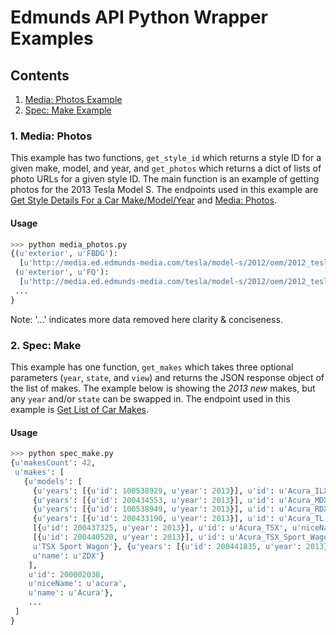 # Edmunds API Python Wrapper Examples

## Contents
1. [Media: Photos Example](#1-media-photos)
2. [Spec: Make Example](#2-spec-make)

### 1. Media: Photos

This example has two functions, `get_style_id` which returns a style ID for a given make, model, and year,
and `get_photos` which returns a dict of lists of photo URLs for a given style ID. 
The main function is an example of getting photos for the 2013 Tesla Model S.
The endpoints used in this example are [Get Style Details For a Car Make/Model/Year](http://developer.edmunds.com/api-documentation/vehicle/spec_model_year/v2/02_year_details/api-description.html) and 
[Media: Photos](http://developer.edmunds.com/api-documentation/vehicle/media_photos/v1/index.html).

#### Usage
```python
>>> python media_photos.py
{(u'exterior', u'FBDG'): 
  [u'http://media.ed.edmunds-media.com/tesla/model-s/2012/oem/2012_tesla_model-s_sedan_signature_fbdg_oem_2_396.jpg', u'http://media.ed.edmunds-media.com/tesla/model-s/2012/oem/2012_tesla_model-s_sedan_signature_fbdg_oem_2_87.jpg', ..., u'http://media.ed.edmunds-media.com/tesla/model-s/2012/oem/2012_tesla_model-s_sedan_signature_fbdg_oem_2_131.jpg'],
 (u'exterior', u'FQ'): 
  [u'http://media.ed.edmunds-media.com/tesla/model-s/2012/oem/2012_tesla_model-s_sedan_signature_fq_oem_17_300.jpg', u'http://media.ed.edmunds-media.com/tesla/model-s/2012/oem/2012_tesla_model-s_sedan_signature_fq_oem_17_175.jpg', ..., u'http://media.ed.edmunds-media.com/tesla/model-s/2012/oem/2012_tesla_model-s_sedan_signature_fq_oem_18_2048.jpg'],
 ...
}
```
Note: '...' indicates more data removed here clarity & conciseness.

### 2. Spec: Make

This example has one function, `get_makes` which takes three optional parameters (`year`, `state`, and `view`) and returns the JSON response object of the list of makes. The example below is showing the *2013 new* makes, but any `year` and/or `state` can be swapped in. The endpoint used in this example is [Get List of Car Makes](http://developer.edmunds.com/api-documentation/vehicle/spec_make/v2/01_list_of_makes/api-description.html).

#### Usage

```python
>>> python spec_make.py
{u'makesCount': 42, 
 u'makes': [
   {u'models': [
     {u'years': [{u'id': 100538929, u'year': 2013}], u'id': u'Acura_ILX', u'niceName': u'ilx', u'name': u'ILX'},
     {u'years': [{u'id': 200434553, u'year': 2013}], u'id': u'Acura_MDX', u'niceName': u'mdx', u'name': u'MDX'},
     {u'years': [{u'id': 100538949, u'year': 2013}], u'id': u'Acura_RDX', u'niceName': u'rdx', u'name': u'RDX'},
     {u'years': [{u'id': 200433190, u'year': 2013}], u'id': u'Acura_TL', u'niceName': u'tl', u'name': u'TL'}, {u'years':
     [{u'id': 200437325, u'year': 2013}], u'id': u'Acura_TSX', u'niceName': u'tsx', u'name': u'TSX'}, {u'years':
     [{u'id': 200440520, u'year': 2013}], u'id': u'Acura_TSX_Sport_Wagon', u'niceName': u'tsx-sport-wagon', u'name':
     u'TSX Sport Wagon'}, {u'years': [{u'id': 200441835, u'year': 2013}], u'id': u'Acura_ZDX', u'niceName': u'zdx',
     u'name': u'ZDX'}
    ], 
    u'id': 200002038, 
    u'niceName': u'acura', 
    u'name': u'Acura'},
    ...
 ]
}
